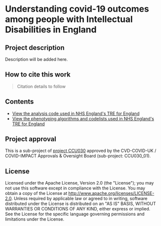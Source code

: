 # Understanding covid-19 outcomes among people with Intellectual Disabilities in England

## Project description

Description will be added here.

## How to cite this work
> Citation details to follow

## Contents

* [View the analysis code used in NHS England's TRE for England](https://github.com/BHFDSC/CCU030_01/tree/main/code)
* [View the phenotyping algorithms and codelists used in NHS England's TRE for England](https://github.com/BHFDSC/CCU030_01/tree/main/phenotypes)

## Project approval

This is a sub-project of [project CCU030](https://github.com/BHFDSC/CCU030) approved by the CVD-COVID-UK / COVID-IMPACT Approvals & Oversight Board (sub-project: CCU030_01).

## License

Licensed under the Apache License, Version 2.0 (the "License"); you may not use this software except in compliance with the License. You may obtain a copy of the License at http://www.apache.org/licenses/LICENSE-2.0. Unless required by applicable law or agreed to in writing, software distributed under the License is distributed on an "AS IS" BASIS, WITHOUT WARRANTIES OR CONDITIONS OF ANY KIND, either express or implied. See the License for the specific language governing permissions and limitations under the License.
